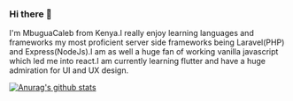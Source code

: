 ### Hi there 👋

I'm MbuguaCaleb from Kenya.I really enjoy learning languages and frameworks my most proficient server side frameworks being Laravel(PHP) and Express(NodeJs).I am as well a huge fan of working vanilla javascript which led me into react.I am currently learning flutter and have a huge admiration for UI and UX design.  

[![Anurag's github stats](https://github-readme-stats.vercel.app/api?username=mbuguacaleb)](https://github.com/anuraghazra/github-readme-stats)
